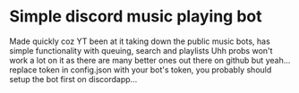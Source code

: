 # Simple discord music playing bot

Made quickly coz YT been at it taking down the public music bots, has simple functionality with queuing, search and playlists
Uhh probs won't work a lot on it as there are many better ones out there on github but yeah...
replace token in config.json with your bot's token, you probably should setup the bot first on discordapp...
